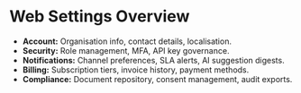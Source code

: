 # Web Settings Overview

- **Account:** Organisation info, contact details, localisation.
- **Security:** Role management, MFA, API key governance.
- **Notifications:** Channel preferences, SLA alerts, AI suggestion digests.
- **Billing:** Subscription tiers, invoice history, payment methods.
- **Compliance:** Document repository, consent management, audit exports.
